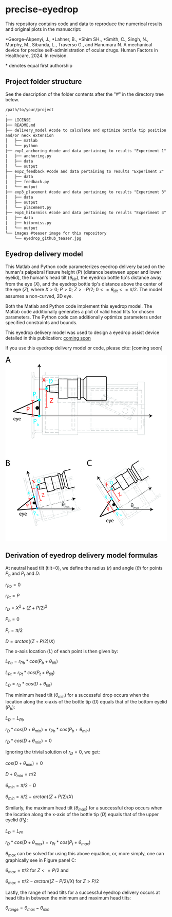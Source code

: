 # precise-eyedrop
This repository contains code and data to reproduce the numerical results and original plots in the manuscript:

*George-Akpenyi, J., *Lahner, B., *Shim SH., *Smith, C., Singh, N., Murphy, M., Sibanda, L., Traverso G., and Hanumara N.
A mechanical device for precise self-administration of ocular drugs.
Human Factors in Healthcare, 2024.
In revision.

\* denotes equal first authorship
## Project folder structure
See the description of the folder contents after the "#" in the directory tree below.
```
/path/to/your/project
.
├── LICENSE
├── README.md
├── delivery_model #code to calculate and optimize bottle tip position and/or neck extension 
│   ├── matlab
│   └── python
├── exp1_anchoring #code and data pertaining to results "Experiment 1" 
│   ├── anchoring.py
│   ├── data
│   └── output
├── exp2_feedback #code and data pertaining to results "Experiment 2"
│   ├── data
│   ├── feedback.py
│   └── output
├── exp3_placement #code and data pertaining to results "Experiment 3"
│   ├── data
│   ├── output
│   └── placement.py
├── exp4_hitormiss #code and data pertaining to results "Experiment 4"
│   ├── data
│   ├── hitormiss.py
│   └── output
└── images #teaser image for this repository
    └── eyedrop_github_teaser.jpg
```
## Eyedrop delivery model

This Matlab and Python code parameterizes eyedrop delivery based on the human's palpebral fissure height ($P$) (distance beetween upper and lower eyelid), the human's head tilt ($\theta_{tilt}$), the eyedrop bottle tip's distance away from the eye ($X$), and the eyedrop bottle tip's distance above the center of the eye ($Z$), where $X>0$; $P>0$; $Z>-P/2$; $0<=\theta_{tilt}<=\pi/2$. The model assumes a non-curved, 2D eye.

Both the Matlab and Python code implement this eyedrop model. The Matlab code additionally generates a plot of valid head tilts for chosen parameters. The Python code can additionally optimize parameters under specified constraints and bounds.

This eyedrop delivery model was used to design a eyedrop assist device detailed in this publication: [coming soon](link)

If you use this eyedrop delivery model or code, please cite: [coming soon]

![eyedrop model](/images/eyedrop_github_teaser.jpg)

## Derivation of eyedrop delivery model formulas

At neutral head tilt (tilt=0), we define the radius ($r$) and angle ($\theta$) for points $P_b$ and $P_t$ and $D$:

$r_{Pb}=0$

$r_{Pt}=P$

$r_D=X^2+(Z+P/2)^2$

$P_b=0$

$P_t=\pi/2$

$D=arctan((Z+P/2)/X)$

The x-axis location ($L$) of each point is then given by:

$L_{Pb}=r_{Pb}*cos(P_b+\theta_{tilt})$

$L_{Pt}=r_{Pt}*cos(P_t+\theta_{tilt})$

$L_D=r_D*cos(D+\theta_{tilt})$

The minimum head tilt ($\theta_{min}$) for a successful drop occurs when the location along the x-axis of the bottle tip ($D$) equals that of the bottom eyelid ($P_b$):

$L_D=L_{Pb}$

$r_D*cos(D+\theta_{min})=r_{Pb}*cos(P_b+\theta_{min})$

$r_D*cos(D+\theta_{min})=0$

Ignoring the trivial solution of $r_D=0$, we get:

$cos(D+\theta_{min})=0$

$D+\theta_{min}=\pi/2$

$\theta_{min}=\pi/2-D$

$\theta_{min}=\pi/2-arctan((Z+P/2)/X)$

Similarly, the maximum head tilt ($\theta_{max}$) for a successful drop occurs when the location along the x-axis of the bottle tip ($D$) equals that of the upper eyelid ($P_t$):

$L_D=L_{Pt}$

$r_D*cos(D+\theta_{max})=r_{Pt}*cos(P_t+\theta_{max})$

$\theta_{max}$ can be solved for using this above equation, or, more simply, one can graphically see in Figure panel C:

$\theta_{max}=\pi/2$ for $Z<=P/2$ and

$\theta_{max}=\pi/2-arctan((Z-P/2)/X)$ for $Z>P/2$

Lastly, the range of head tilts for a successful eyedrop delivery occurs at head tilts in between the minimum and maximum head tilts:

$\theta_{range}=\theta_{max}-\theta_{min}$
